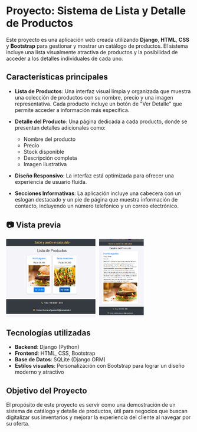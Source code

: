 # Proyecto: Sistema de Lista y Detalle de Productos

Este proyecto es una aplicación web creada utilizando **Django**, **HTML**, **CSS** y **Bootstrap** para gestionar y mostrar un catálogo de productos. El sistema incluye una lista visualmente atractiva de productos y la posibilidad de acceder a los detalles individuales de cada uno.

## Características principales

- **Lista de Productos**: 
  Una interfaz visual limpia y organizada que muestra una colección de productos con su nombre, precio y una imagen representativa. Cada producto incluye un botón de "Ver Detalle" que permite acceder a información más específica.

- **Detalle del Producto**:
  Una página dedicada a cada producto, donde se presentan detalles adicionales como:
  - Nombre del producto
  - Precio
  - Stock disponible
  - Descripción completa
  - Imagen ilustrativa

- **Diseño Responsivo**:
  La interfaz está optimizada para ofrecer una experiencia de usuario fluida.
- **Secciones Informativas**:
  La aplicación incluye una cabecera con un eslogan destacado y un pie de página que muestra información de contacto, incluyendo un número telefónico y un correo electrónico.


## 📷 Vista previa 
<div style="display: flex; flex-wrap: wrap; gap: 10px;">
  <img src="https://github.com/Franciscaii/CatalogoRestaurante/blob/main/Captura%20de%20pantalla%202025-01-16%20195651.png" alt="Captura de pantalla" width="48%" />
  <img src="https://github.com/Franciscaii/CatalogoRestaurante/blob/main/Captura%20de%20pantalla%202025-01-16%20195712.png" alt="Captura de pantalla" width="24%" />
</div>


## Tecnologías utilizadas

- **Backend**: Django (Python)
- **Frontend**: HTML, CSS, Bootstrap
- **Base de Datos**: SQLite (Django ORM)
- **Estilos visuales**: Personalización con Bootstrap para lograr un diseño moderno y atractivo

## Objetivo del Proyecto

El propósito de este proyecto es servir como una demostración de un sistema de catálogo y detalle de productos, útil para negocios que buscan digitalizar sus inventarios y mejorar la experiencia del cliente al navegar por su oferta.
